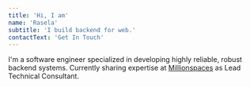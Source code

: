 ```yaml
---
title: 'Hi, I am'
name: 'Rasela'
subtitle: 'I build backend for web.'
contactText: 'Get In Touch'
---
```


I'm a software engineer specialized in developing highly reliable, robust backend systems. Currently sharing expertise at [Millionspaces](https://www.millionspaces.com/) as Lead Technical Consultant.
